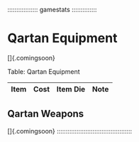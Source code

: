 ::::::::::::::::: gamestats ::::::::::::::
# Qartan Equipment

[]{.comingsoon}

Table: Qartan Equipment

| Item | Cost | Item Die | Note |
| :--- | :--: | :------- | :--- |

## Qartan Weapons

[]{.comingsoon}
::::::::::::::::::::::::::::::::::::::::::
